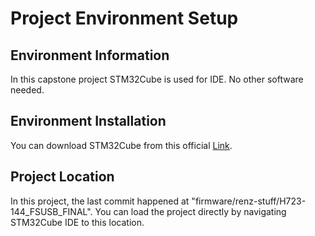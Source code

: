 # Project Environment Setup

## Environment Information

In this capstone project STM32Cube is used for IDE. No other software needed.

## Environment Installation

You can download STM32Cube from this official [Link](https://www.st.com/en/development-tools/stm32cubeide.html#get-software).

## Project Location

In this project, the last commit happened at "firmware/renz-stuff/H723-144_FSUSB_FINAL". You can load the project directly by navigating STM32Cube IDE to this location. 
